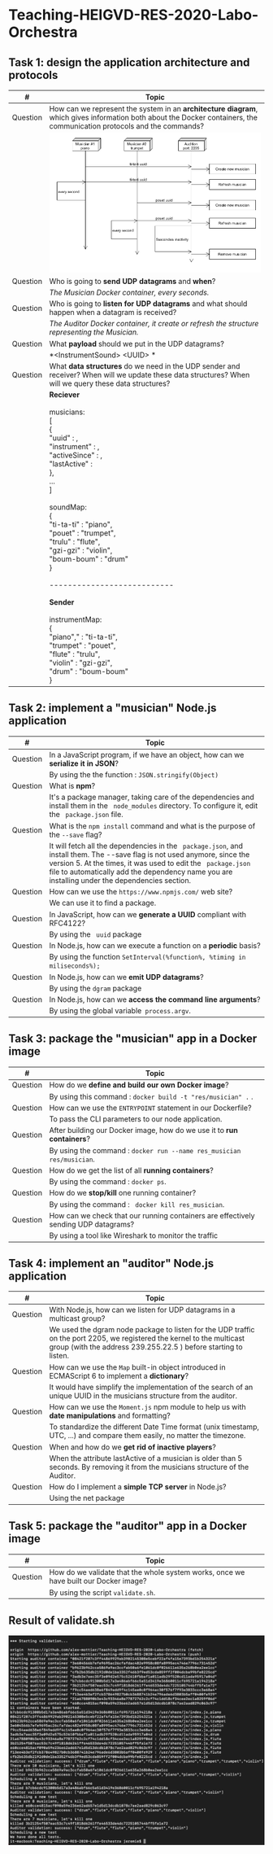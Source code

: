 # Teaching-HEIGVD-RES-2020-Labo-Orchestra


## Task 1: design the application architecture and protocols

| #  | Topic |
| --- | --- |
|Question | How can we represent the system in an **architecture diagram**, which gives information both about the Docker containers, the communication protocols and the commands? |
| | ![](/images/architecture_diagram.png) |
|Question | Who is going to **send UDP datagrams** and **when**? |
| | *The Musician Docker container, every seconds.* |
|Question | Who is going to **listen for UDP datagrams** and what should happen when a datagram is received? |
| | *The Auditor Docker container, it create or refresh the structure representing the Musician.* |
|Question | What **payload** should we put in the UDP datagrams? |
| | *\<InstrumentSound\> \<UUID\> * |
|Question | What **data structures** do we need in the UDP sender and receiver? When will we update these data structures? When will we query these data structures? |
| | **Reciever**<br/><br/>musicians:<br/>[<br/>  {<br/>   "uuid" : <UUID>,<br/>   "instrument" : <INSTRUMENT>,<br/>   "activeSince" : <DATETIME>,<br/>   "lastActive" : <DATETIME><br/>  },<br/>  ...<br/>]<br/><br/>soundMap:<br/>{<br/> "ti-ta-ti" : "piano",<br/> "pouet" : "trumpet",<br/> "trulu" : "flute",<br/> "gzi-gzi" : "violin",<br/> "boum-boum" : "drum"<br/>}<br/><br/>---------------------------<br/><br/>**Sender**<br/><br/>instrumentMap: <br/>{<br/>  "piano"," : "ti-ta-ti",<br/> "trumpet" : "pouet",<br/> "flute" : "trulu",<br/> "violin" : "gzi-gzi",<br/> "drum" : "boum-boum"<br/>} |


## Task 2: implement a "musician" Node.js application

| #  | Topic |
| ---  | --- |
|Question | In a JavaScript program, if we have an object, how can we **serialize it in JSON**? |
| | By using the the function : ` JSON.stringify(Object) ` |
|Question | What is **npm**?  |
| | It's a package manager, taking care of the dependencies and install them in the ` node_modules` directory. To configure it, edit the ` package.json` file. |
|Question | What is the `npm install` command and what is the purpose of the `--save` flag?  |
| | It will fetch all the dependencies in the ` package.json`, and install them. The --save flag is not used anymore, since the version 5. At the times, it was used to edit the ` package.json` file to automatically add the dependency name you are installing under the dependencies section. |
|Question | How can we use the `https://www.npmjs.com/` web site?  |
| | We can use it to find a package. |
|Question | In JavaScript, how can we **generate a UUID** compliant with RFC4122? |
| | By using the ` uuid` package                                 |
|Question | In Node.js, how can we execute a function on a **periodic** basis? |
| | 	By using the function `SetInterval(%function%, %timing in miliseconds%);` |
|Question | In Node.js, how can we **emit UDP datagrams**? |
| | By using the `dgram` package |
|Question | In Node.js, how can we **access the command line arguments**? |
| | By using the global variable` process.argv`.                 |


## Task 3: package the "musician" app in a Docker image

| #  | Topic |
| ---  | --- |
|Question | How do we **define and build our own Docker image**?|
| | By using this command : `docker build -t "res/musician" .` .    |
|Question | How can we use the `ENTRYPOINT` statement in our Dockerfile?  |
|  | To pass the CLI parameters to our node application. |
|Question | After building our Docker image, how do we use it to **run containers**?  |
| | By using the command : `docker run --name res_musician res/musician`. |
|Question | How do we get the list of all **running containers**?  |
|  | By using the command : `docker ps`.                          |
|Question | How do we **stop/kill** one running container?  |
| | By using the command : ` docker kill res_musician`. |
|Question | How can we check that our running containers are effectively sending UDP datagrams?  |
| | By using a tool like Wireshark to monitor the traffic |


## Task 4: implement an "auditor" Node.js application

| #  | Topic |
| ---  | ---  |
|Question | With Node.js, how can we listen for UDP datagrams in a multicast group? |
| | We used the dgram node package to listen for the UDP traffic on the port 2205, we registered the kernel to the multicast group (with the address 239.255.22.5 ) before starting to listen. |
|Question | How can we use the `Map` built-in object introduced in ECMAScript 6 to implement a **dictionary**?  |
|  | It would have simplify the implementation of the search of an unique UUID in the musicians structure from the auditor. |
|Question | How can we use the `Moment.js` npm module to help us with **date manipulations** and formatting?  |
| | To standardize the different Date Time format (unix timestamp, UTC, ...) and compare them easily, no matter the timezone. |
|Question | When and how do we **get rid of inactive players**?  |
| | When the attribute lastActive of a musician is older than 5 seconds. By removing it from the musicians structure of the Auditor. |
|Question | How do I implement a **simple TCP server** in Node.js?  |
|  | Using the net package                                        |


## Task 5: package the "auditor" app in a Docker image

| #  | Topic |
| ---  | --- |
|Question | How do we validate that the whole system works, once we have built our Docker image? |
|  | By using the script `validate.sh`.                           |


## Result of validate.sh

![](/images/result.jpeg)
